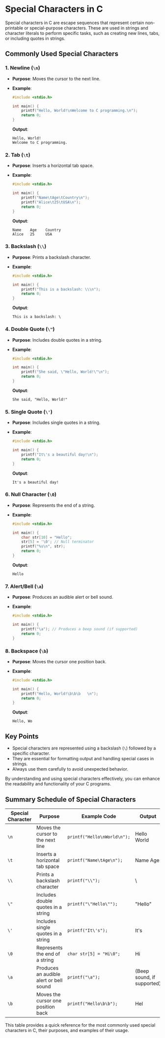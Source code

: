 # Special Characters in C

Special characters in C are escape sequences that represent certain non-printable or special-purpose characters. These are used in strings and character literals to perform specific tasks, such as creating new lines, tabs, or including quotes in strings.

## Commonly Used Special Characters

### 1. Newline (`\n`)

- **Purpose**: Moves the cursor to the next line.
- **Example**:

  ```c
  #include <stdio.h>

  int main() {
      printf("Hello, World!\nWelcome to C programming.\n");
      return 0;
  }
  ```

  **Output**:

  ```
  Hello, World!
  Welcome to C programming.
  ```

### 2. Tab (`\t`)

- **Purpose**: Inserts a horizontal tab space.
- **Example**:

  ```c
  #include <stdio.h>

  int main() {
      printf("Name\tAge\tCountry\n");
      printf("Alice\t25\tUSA\n");
      return 0;
  }
  ```

  **Output**:

  ```
  Name    Age    Country
  Alice   25     USA
  ```

### 3. Backslash (`\\`)

- **Purpose**: Prints a backslash character.
- **Example**:

  ```c
  #include <stdio.h>

  int main() {
      printf("This is a backslash: \\\n");
      return 0;
  }
  ```

  **Output**:

  ```
  This is a backslash: \
  ```

### 4. Double Quote (`\"`)

- **Purpose**: Includes double quotes in a string.
- **Example**:

  ```c
  #include <stdio.h>

  int main() {
      printf("She said, \"Hello, World!\"\n");
      return 0;
  }
  ```

  **Output**:

  ```
  She said, "Hello, World!"
  ```

### 5. Single Quote (`\'`)

- **Purpose**: Includes single quotes in a string.
- **Example**:

  ```c
  #include <stdio.h>

  int main() {
      printf("It\'s a beautiful day!\n");
      return 0;
  }
  ```

  **Output**:

  ```
  It's a beautiful day!
  ```

### 6. Null Character (`\0`)

- **Purpose**: Represents the end of a string.
- **Example**:

  ```c
  #include <stdio.h>

  int main() {
      char str[10] = "Hello";
      str[5] = '\0'; // Null terminator
      printf("%s\n", str);
      return 0;
  }
  ```

  **Output**:

  ```
  Hello
  ```

### 7. Alert/Bell (`\a`)

- **Purpose**: Produces an audible alert or bell sound.
- **Example**:

  ```c
  #include <stdio.h>

  int main() {
      printf("\a"); // Produces a beep sound (if supported)
      return 0;
  }
  ```

### 8. Backspace (`\b`)

- **Purpose**: Moves the cursor one position back.
- **Example**:

  ```c
  #include <stdio.h>

  int main() {
      printf("Hello, World!\b\b\b   \n");
      return 0;
  }
  ```

  **Output**:

  ```
  Hello, Wo
  ```

## Key Points

- Special characters are represented using a backslash (`\`) followed by a specific character.
- They are essential for formatting output and handling special cases in strings.
- Always use them carefully to avoid unexpected behavior.

By understanding and using special characters effectively, you can enhance the readability and functionality of your C programs.

## Summary Schedule of Special Characters

| Special Character | Purpose                                 | Example Code                | Output                     |
| ----------------- | --------------------------------------- | --------------------------- | -------------------------- |
| `\n`              | Moves the cursor to the next line       | `printf("Hello\nWorld\n");` | Hello<br>World             |
| `\t`              | Inserts a horizontal tab space          | `printf("Name\tAge\n");`    | Name Age                   |
| `\\`              | Prints a backslash character            | `printf("\\");`             | \                          |
| `\"`              | Includes double quotes in a string      | `printf("\"Hello\"");`      | "Hello"                    |
| `\'`              | Includes single quotes in a string      | `printf("It\'s");`          | It's                       |
| `\0`              | Represents the end of a string          | `char str[5] = "Hi\0";`     | Hi                         |
| `\a`              | Produces an audible alert or bell sound | `printf("\a");`             | (Beep sound, if supported) |
| `\b`              | Moves the cursor one position back      | `printf("Hello\b\b");`      | Hel                        |

This table provides a quick reference for the most commonly used special characters in C, their purposes, and examples of their usage.

